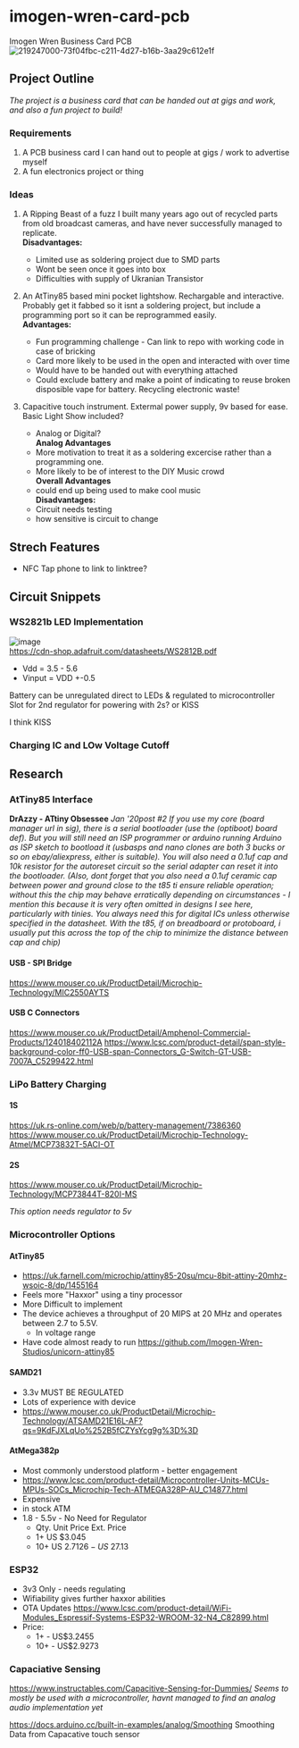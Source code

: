 # imogen-wren-card-pcb
 Imogen Wren Business Card PCB
 ![219247000-73f04fbc-c211-4d27-b16b-3aa29c612e1f](https://user-images.githubusercontent.com/97303986/219356691-89f45db1-a097-4393-ae52-ee139121f84c.png)



## Project Outline

_The project is a business card that can be handed out at gigs and work, and also a fun project to build!_

### Requirements
 1. A PCB business card I can hand out to people at gigs / work to advertise myself
 2. A fun electronics project or thing

### Ideas
 1. A Ripping Beast of a fuzz I built many years ago out of recycled parts from old broadcast cameras, and have never successfully managed to replicate. <br>
    **Disadvantages:**
    - Limited use as soldering project due to SMD parts
    - Wont be seen once it goes into box
    - Difficulties with supply of Ukranian Transistor


 2. An AtTiny85 based mini pocket lightshow. Rechargable and interactive. Probably get it fabbed so it isnt a soldering project, but include a programming port so it can be reprogrammed easily. <br>
     **Advantages:**
    - Fun programming challenge - Can link to repo with working code in case of bricking
    - Card more likely to be used in the open and interacted with over time
    - Would have to be handed out with everything attached
    - Could exclude battery and make a point of indicating to reuse broken disposible vape for battery. Recycling electronic waste! 


 4. Capacitive touch instrument. Extermal power supply, 9v based for ease. Basic Light Show included? 
    - Analog or Digital?  
    **Analog Advantages** <br>
    - More motivation to treat it as a soldering excercise rather than a programming one.
    - More likely to be of interest to the DIY Music crowd <br>
    **Overall Advantages**
    - could end up being used to make cool music <br>
    **Disadvantages:**
    - Circuit needs testing
    - how sensitive is circuit to change <br>
    
 ## Strech Features
 
 - NFC Tap phone to link to linktree?
 
 
 ## Circuit Snippets
 
 ### WS2821b LED Implementation
 
 ![image](https://user-images.githubusercontent.com/97303986/219457981-92afcb83-094e-4cd9-8534-0c05b1694e8a.png) <br>
https://cdn-shop.adafruit.com/datasheets/WS2812B.pdf
- Vdd = 3.5 - 5.6 
- Vinput = VDD +-0.5



 Battery can be unregulated direct to LEDs & regulated to microcontroller
Slot for 2nd regulator for powering with 2s? or KISS

I think KISS

### Charging IC and LOw Voltage Cutoff



## Research

### AtTiny85 Interface
**DrAzzy - ATtiny Obsessee**
_Jan '20post #2_
_If you use my core (board manager url in sig), there is a serial bootloader (use the (optiboot) board def).
But you will still need an ISP programmer or arduino running Arduino as ISP sketch to bootload it (usbasps and nano clones are both 3 bucks or so on ebay/aliexpress, either is suitable).
You will also need a 0.1uf cap and 10k resistor for the autoreset circuit so the serial adapter can reset it into the bootloader. (Also, dont forget that you also need a 0.1uf ceramic cap between power and ground close to the t85 ti ensure reliable operation; without this the chip may behave erratically depending on circumstances - I mention this because it is very often omitted in designs I see here, particularly with tinies. You always need this for digital ICs unless otherwise specified in the datasheet. With the t85, if on breadboard or protoboard, i usually put this across the top of the chip to minimize the distance between cap and chip)_

#### USB - SPI Bridge

https://www.mouser.co.uk/ProductDetail/Microchip-Technology/MIC2550AYTS

#### USB C Connectors
https://www.mouser.co.uk/ProductDetail/Amphenol-Commercial-Products/124018402112A
https://www.lcsc.com/product-detail/span-style-background-color-ff0-USB-span-Connectors_G-Switch-GT-USB-7007A_C5299422.html

### LiPo Battery Charging
#### 1S
https://uk.rs-online.com/web/p/battery-management/7386360
https://www.mouser.co.uk/ProductDetail/Microchip-Technology-Atmel/MCP73832T-5ACI-OT

#### 2S
https://www.mouser.co.uk/ProductDetail/Microchip-Technology/MCP73844T-820I-MS

_This option needs regulator to 5v_

### Microcontroller Options
#### AtTiny85
- https://uk.farnell.com/microchip/attiny85-20su/mcu-8bit-attiny-20mhz-wsoic-8/dp/1455164
- Feels more "Haxxor" using a tiny processor
- More Difficult to implement
- The device achieves a throughput of 20 MIPS at 20 MHz and operates between 2.7 to 5.5V.
   - In voltage range 
- Have code almost ready to run https://github.com/Imogen-Wren-Studios/unicorn-attiny85

#### SAMD21
- 3.3v  MUST BE REGULATED
- Lots of experience with device
- https://www.mouser.co.uk/ProductDetail/Microchip-Technology/ATSAMD21E16L-AF?qs=9KdFJXLqUo%252B5fCZYsYcg9g%3D%3D

#### AtMega382p
- Most commonly understood platform - better engagement
- https://www.lcsc.com/product-detail/Microcontroller-Units-MCUs-MPUs-SOCs_Microchip-Tech-ATMEGA328P-AU_C14877.html
- Expensive
- in stock ATM
- 1.8 - 5.5v - No Need for Regulator
  - Qty.	Unit Price	Ext. Price
  - 1+	US  $3.045
  - 10+	US  $2.7126 - 	US$ 27.13

### ESP32
- 3v3 Only - needs regulating
- Wifiability gives further haxxor abilities
- OTA Updates
https://www.lcsc.com/product-detail/WiFi-Modules_Espressif-Systems-ESP32-WROOM-32-N4_C82899.html
- Price: 
  - 1+   -  	US$3.2455	
  - 10+	 -   US$2.9273

### Capaciative Sensing

https://www.instructables.com/Capacitive-Sensing-for-Dummies/
_Seems to mostly be used with a microcontroller, havnt managed to find an analog audio implementation yet_

https://docs.arduino.cc/built-in-examples/analog/Smoothing Smoothing Data from Capacative touch sensor

